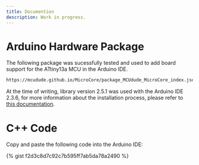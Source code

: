 ```yaml
---
title: Documention
description: Work in progress.
---
```

# Arduino Hardware Package

The following package was sucessfully tested and used to add board support for the ATtiny13a MCU in the Arduino IDE.

```txt
https://mcudude.github.io/MicroCore/package_MCUdude_MicroCore_index.json
```
At the time of writing, library version 2.5.1 was used with the Arduino IDE 2.3.6, for more information about the installation process, please refer to [this documentation](https://github.com/MCUdude/MicroCore?tab=readme-ov-file#how-to-install).

# C++ Code
Copy and paste the following code into the Arduino IDE:

{% gist f2d3c8d7c92c7b595ff7ab5da78a2490 %}

